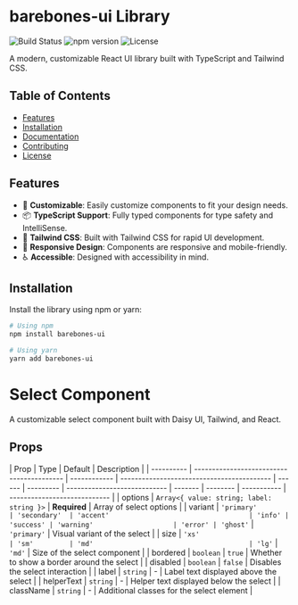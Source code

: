 # barebones-ui Library

![Build Status](https://github.com/your-username/your-repo/actions/workflows/ci.yml/badge.svg)
![npm version](https://img.shields.io/npm/v/barebones-ui)
![License](https://img.shields.io/github/license/your-username/your-repo)

A modern, customizable React UI library built with TypeScript and Tailwind CSS.

## Table of Contents

- [Features](#features)
- [Installation](#installation)
- [Documentation](#documentation)
- [Contributing](#contributing)
- [License](#license)

## Features

- 🚀 **Customizable**: Easily customize components to fit your design needs.
- 📦 **TypeScript Support**: Fully typed components for type safety and IntelliSense.
- 🎨 **Tailwind CSS**: Built with Tailwind CSS for rapid UI development.
- 📱 **Responsive Design**: Components are responsive and mobile-friendly.
- ♿ **Accessible**: Designed with accessibility in mind.

## Installation

Install the library using npm or yarn:

```bash
# Using npm
npm install barebones-ui

# Using yarn
yarn add barebones-ui
```

# Select Component

A customizable select component built with Daisy UI, Tailwind, and React.

## Props

| Prop       | Type                                      | Default      | Description                                |
| ---------- | ----------------------------------------- | ------------ | ------------------------------------------ | ------ | --------- | ---------------------------- | ------- | -------- | ----------- | ---------------------------- |
| options    | `Array<{ value: string; label: string }>` | **Required** | Array of select options                    |
| variant    | `'primary'                                | 'secondary'  | 'accent'                                   | 'info' | 'success' | 'warning'                    | 'error' | 'ghost'` | `'primary'` | Visual variant of the select |
| size       | `'xs'                                     | 'sm'         | 'md'                                       | 'lg'`  | `'md'`    | Size of the select component |
| bordered   | `boolean`                                 | `true`       | Whether to show a border around the select |
| disabled   | `boolean`                                 | `false`      | Disables the select interaction            |
| label      | `string`                                  | -            | Label text displayed above the select      |
| helperText | `string`                                  | -            | Helper text displayed below the select     |
| className  | `string`                                  | -            | Additional classes for the select element  |

